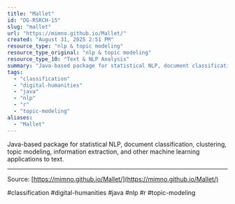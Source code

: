```yaml
---
title: "Mallet"
id: "DG-RSRCH-15"
slug: "mallet"
url: "https://mimno.github.io/Mallet/"
created: "August 31, 2025 2:51 PM"
resource_type: "nlp & topic modeling"
resource_type_original: "nlp & topic modeling"
resource_type_10: "Text & NLP Analysis"
summary: "Java-based package for statistical NLP, document classification, clustering, topic modeling, information extraction, and other machine learning applications to text."
tags:
  - "classification"
  - "digital-humanities"
  - "java"
  - "nlp"
  - "r"
  - "topic-modeling"
aliases:
  - "Mallet"
---
```


Java-based package for statistical NLP, document classification, clustering, topic modeling, information extraction, and other machine learning applications to text.

---

Source: [https://mimno.github.io/Mallet/](https://mimno.github.io/Mallet/)

#classification #digital-humanities #java #nlp #r #topic-modeling
